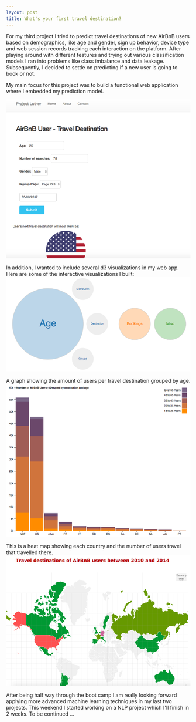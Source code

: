 ```yaml
---
layout: post
title: What's your first travel destination? 
---
```


For my third project I tried to predict travel destinations of new AirBnB users based on demographics, like age and gender, sign up behavior, device type and web session records tracking each interaction on the platform. After playing around with different features and trying out various classification models I ran into problems like class imbalance and data leakage. Subsequently, I decided to settle on predicting if a new user is going to book or not. 

My main focus for this project was to build a functional web application where I embedded my prediction model.

![App](/images/flask_app.png)

In addition, I wanted to include several d3 visualizations in my web app. Here are some of the interactive visualizations I built:  
![Bubbles](/images/bubbles_1.png)

A graph showing the amount of users per travel destination grouped by age. 
![D3viz1](/images/d3_user_groups.png)

This is a heat map showing each country and the number of users travel that travelled there.  
![D3viz2](/images/heat_map.png)

 
After being half way through the boot camp I am really looking forward applying more advanced machine learning techniques in my last two projects. This weekend I started working on a NLP project which I'll finish in 2 weeks.
To be continued ...







